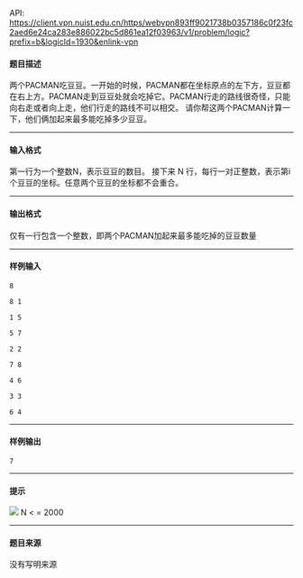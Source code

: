 API: https://client.vpn.nuist.edu.cn/https/webvpn893ff9021738b0357186c0f23fc2aed6e24ca283e886022bc5d861ea12f03963/v1/problem/logic?prefix=b&logicId=1930&enlink-vpn

#### 题目描述

两个PACMAN吃豆豆。一开始的时候，PACMAN都在坐标原点的左下方，豆豆都在右上方。PACMAN走到豆豆处就会吃掉它。PACMAN行走的路线很奇怪，只能向右走或者向上走，他们行走的路线不可以相交。 请你帮这两个PACMAN计算一下，他们俩加起来最多能吃掉多少豆豆。

---

#### 输入格式

第一行为一个整数N，表示豆豆的数目。 接下来 N 行，每行一对正整数，表示第i个豆豆的坐标。任意两个豆豆的坐标都不会重合。

---

#### 输出格式

仅有一行包含一个整数，即两个PACMAN加起来最多能吃掉的豆豆数量

---

#### 样例输入
```
8 

8 1 

1 5 

5 7 

2 2 

7 8 

4 6 

3 3 

6 4

```

---

#### 样例输出
```
7
```

---

#### 提示

![](../file/1930_0.jpg) N < = 2000

---

#### 题目来源

没有写明来源